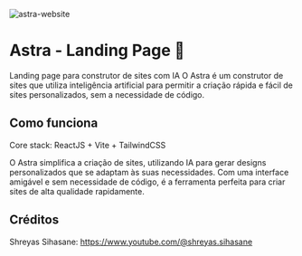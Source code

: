 ![astra-website](https://github.com/user-attachments/assets/89116b5c-7b6b-41f6-88bd-81d81922fd5d)
# Astra - Landing Page 🌟

Landing page para construtor de sites com IA
O Astra é um construtor de sites que utiliza inteligência artificial para permitir a criação rápida e fácil de sites personalizados, sem a necessidade de código.

## Como funciona

Core stack: ReactJS + Vite + TailwindCSS

O Astra simplifica a criação de sites, utilizando IA para gerar designs personalizados que se adaptam às suas necessidades. Com uma interface amigável e sem necessidade de código, é a ferramenta perfeita para criar sites de alta qualidade rapidamente.

## Créditos

Shreyas Sihasane:
https://www.youtube.com/@shreyas.sihasane
